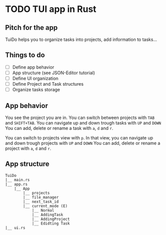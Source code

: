 # TODO TUI app in Rust

## Pitch for the app

TuiDo helps you to organize tasks into projects, add information to tasks...

## Things to do

- [ ] Define app behavior
- [ ] App structure (see JSON-Editor tutorial)
- [ ] Define UI organization
- [ ] Define Project and Task structures 
- [ ] Organize tasks storage

## App behavior

You see the project you are in.
You can switch between projects with `TAB` and `SHIFT+TAB`.
You can navigate up and down trough tasks with `UP` and `DOWN` 
You can add, delete or rename a task with `a`, `d` and `r`.

You can switch to projects view with `p`.
In that view, you can navigate up and down trough projects with `UP` and `DOWN` 
You can add, delete or rename a project with `a`, `d` and `r`.


## App structure

```
TuiDo
|__ main.rs
|__ app.rs
    |__ App
        |__ projects 
        |__ file_manager
        |__ next_task_id
        |__ current_mode (E)
            |__ Normal
            |__ AddingTask
            |__ AddingProject
            |__ Edidting Task
|__ ui.rs
```

